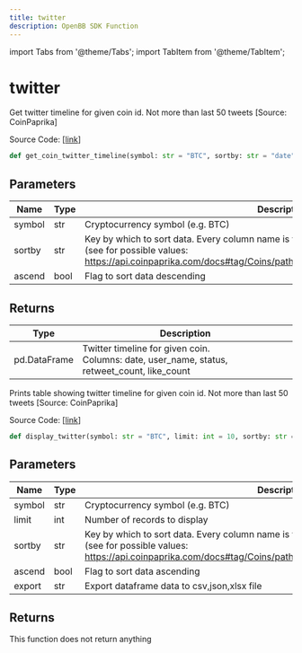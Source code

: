 ```yaml
---
title: twitter
description: OpenBB SDK Function
---
```


import Tabs from '@theme/Tabs';
import TabItem from '@theme/TabItem';

# twitter

<Tabs>
<TabItem value="model" label="Model" default>

Get twitter timeline for given coin id. Not more than last 50 tweets [Source: CoinPaprika]

Source Code: [[link](https://github.com/OpenBB-finance/OpenBBTerminal/tree/main/openbb_terminal/cryptocurrency/due_diligence/coinpaprika_model.py#L23)]

```python
def get_coin_twitter_timeline(symbol: str = "BTC", sortby: str = "date", ascend: bool = True) -> pd.DataFrame
```
## Parameters

| Name | Type | Description | Default | Optional |
| ---- | ---- | ----------- | ------- | -------- |
| symbol | str | Cryptocurrency symbol (e.g. BTC) | BTC | True |
| sortby | str | Key by which to sort data. Every column name is valid<br/>(see for possible values:<br/>https://api.coinpaprika.com/docs#tag/Coins/paths/~1coins~1%7Bcoin_id%7D~1twitter/get). | date | True |
| ascend | bool | Flag to sort data descending | True | True |

## Returns

| Type | Description |
| ---- | ----------- |
| pd.DataFrame | Twitter timeline for given coin.<br/>Columns: date, user_name, status, retweet_count, like_count |



</TabItem>
<TabItem value="view" label="View">

Prints table showing twitter timeline for given coin id. Not more than last 50 tweets [Source: CoinPaprika]

Source Code: [[link](https://github.com/OpenBB-finance/OpenBBTerminal/tree/main/openbb_terminal/cryptocurrency/due_diligence/coinpaprika_view.py#L86)]

```python
def display_twitter(symbol: str = "BTC", limit: int = 10, sortby: str = "date", ascend: bool = True, export: str = "") -> None
```
## Parameters

| Name | Type | Description | Default | Optional |
| ---- | ---- | ----------- | ------- | -------- |
| symbol | str | Cryptocurrency symbol (e.g. BTC) | BTC | True |
| limit | int | Number of records to display | 10 | True |
| sortby | str | Key by which to sort data. Every column name is valid<br/>(see for possible values:<br/>https://api.coinpaprika.com/docs#tag/Coins/paths/~1coins~1%7Bcoin_id%7D~1twitter/get). | date | True |
| ascend | bool | Flag to sort data ascending | True | True |
| export | str | Export dataframe data to csv,json,xlsx file |  | True |

## Returns

This function does not return anything



</TabItem>
</Tabs>
